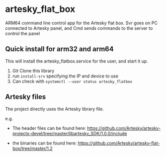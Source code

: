# artesky_flat_box
ARM64 command line control app for the Artesky flat box. Svr goes on PC connected to Artesky panel, and Cmd sends commands to the server to control the panel

## Quick install for arm32 and arm64

This will install the artesky_flatbox.service for the user, and start it up.

1. Git Clone this library
2. run `install-srv` specifying the IP and device to use
3. Can check with `systemctl --user status artesky_flatbox`

## Artesky files
The project directly uses the Artesky library file.

e.g. 

- The header files can be found here: https://github.com/Artesky/artesky-projects-devel/tree/master/libartesky_SDK/1.0.0/include

- the binaries can be found here: https://github.com/Artesky/artesky-flat-box/tree/master/1.2
